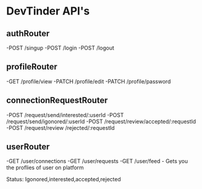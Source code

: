 # DevTinder API's

## authRouter
-POST /singup
-POST /login
-POST /logout

## profileRouter
-GET /profile/view
-PATCH /profile/edit
-PATCH /profile/password

## connectionRequestRouter
-POST /request/send/interested/:userId
-POST /request/send/igonored/:userId
-POST /request/review/accepted/:requestId
-POST /request/review /rejected/:requestId

## userRouter
-GET /user/connections
-GET /user/requests
-GET /user/feed - Gets you the proflies of user on platform

Status: Igonored,interested,accepted,rejected
